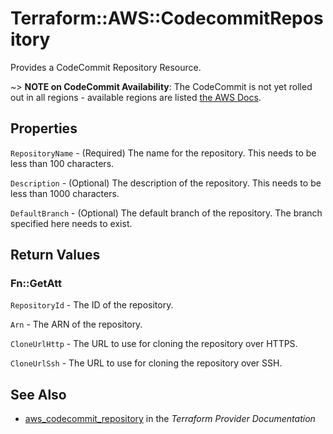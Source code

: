 # Terraform::AWS::CodecommitRepository

Provides a CodeCommit Repository Resource.

~> **NOTE on CodeCommit Availability**: The CodeCommit is not yet rolled out
in all regions - available regions are listed
[the AWS Docs](https://docs.aws.amazon.com/general/latest/gr/rande.html#codecommit_region).

## Properties

`RepositoryName` - (Required) The name for the repository. This needs to be less than 100 characters.

`Description` - (Optional) The description of the repository. This needs to be less than 1000 characters.

`DefaultBranch` - (Optional) The default branch of the repository. The branch specified here needs to exist.


## Return Values

### Fn::GetAtt

`RepositoryId` - The ID of the repository.

`Arn` - The ARN of the repository.

`CloneUrlHttp` - The URL to use for cloning the repository over HTTPS.

`CloneUrlSsh` - The URL to use for cloning the repository over SSH.

## See Also

* [aws_codecommit_repository](https://www.terraform.io/docs/providers/aws/r/codecommit_repository.html) in the _Terraform Provider Documentation_
